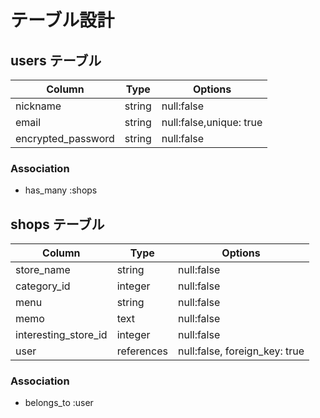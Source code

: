 # テーブル設計

## users テーブル

| Column             | Type   | Options                 | 
| ------------------ | ------ | ----------------------- | 
| nickname           | string | null:false              | 
| email              | string | null:false,unique: true | 
| encrypted_password | string | null:false              | 

### Association

- has_many :shops

## shops テーブル

| Column               | Type       | Options                       | 
| -------------------- | ---------- | ----------------------------- | 
| store_name           | string     | null:false                    | 
| category_id          | integer    | null:false                    | 
| menu                 | string     | null:false                    | 
| memo                 | text       | null:false                    | 
| interesting_store_id | integer    | null:false                    | 
| user                 | references | null:false, foreign_key: true | 

### Association

- belongs_to :user
